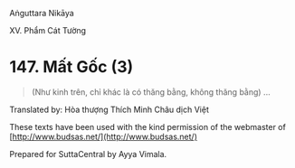  

Aṅguttara Nikāya

XV. Phẩm Cát Tường

# 147\. Mất Gốc (3)

> (Như kinh trên, chỉ khác là có thăng bằng, không thăng bằng) ...

Translated by: Hòa thượng Thích Minh Châu dịch Việt

These texts have been used with the kind permission of the webmaster of [http://www.budsas.net/](http://www.budsas.net/)

Prepared for SuttaCentral by Ayya Vimala.